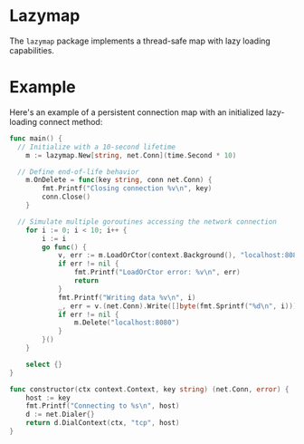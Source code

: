 Lazymap
========

The `lazymap` package implements a thread-safe map with lazy loading capabilities.

Example
========

Here's an example of a persistent connection map with an initialized lazy-loading connect method:

```go
func main() {
  // Initialize with a 10-second lifetime
	m := lazymap.New[string, net.Conn](time.Second * 10)

  // Define end-of-life behavior
	m.OnDelete = func(key string, conn net.Conn) {
		fmt.Printf("Closing connection %v\n", key)
		conn.Close()
	}

  // Simulate multiple goroutines accessing the network connection
	for i := 0; i < 10; i++ {
		i := i
		go func() {
			v, err := m.LoadOrCtor(context.Background(), "localhost:8080", constructor)
			if err != nil {
				fmt.Printf("LoadOrCtor error: %v\n", err)
				return
			}
			fmt.Printf("Writing data %v\n", i)
			_, err = v.(net.Conn).Write([]byte(fmt.Sprintf("%d\n", i)))
			if err != nil {
				m.Delete("localhost:8080")
			}
		}()
	}

	select {}
}

func constructor(ctx context.Context, key string) (net.Conn, error) {
	host := key
	fmt.Printf("Connecting to %s\n", host)
	d := net.Dialer{}
	return d.DialContext(ctx, "tcp", host)
}
```
